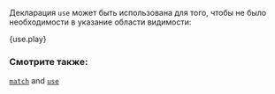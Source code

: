 Декларация `use` может быть использована для того, 
чтобы не было необходимости в указание области видимости:

{use.play}

### Смотрите также:

[`match`][match] and [`use`][use]

[use]: ../../mod/use.html
[match]: ../../flow_control/match.html
